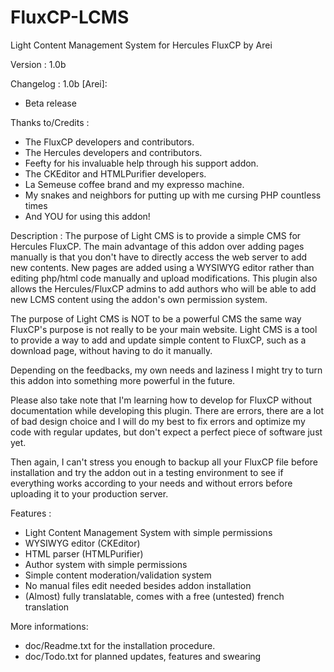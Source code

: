 # FluxCP-LCMS
Light Content Management System for Hercules FluxCP by Arei

Version : 1.0b

Changelog :
1.0b [Arei]:
- Beta release


Thanks to/Credits :
- The FluxCP developers and contributors.
- The Hercules developers and contributors.
- Feefty for his invaluable help through his support addon.
- The CKEditor and HTMLPurifier developers.
- La Semeuse coffee brand and my expresso machine.
- My snakes and neighbors for putting up with me cursing PHP countless times
- And YOU for using this addon!


Description :
The purpose of Light CMS is to provide a simple CMS for Hercules FluxCP.
The main advantage of this addon over adding pages manually is that you don't
have to directly access the web server to add new contents. New pages are added
using a WYSIWYG editor rather than editing php/html code manually and upload modifications.
This plugin also allows the Hercules/FluxCP admins to add authors who will be able to add new
LCMS content using the addon's own permission system.

The purpose of Light CMS is NOT to be a powerful CMS the same way FluxCP's purpose
is not really to be your main website. Light CMS is a tool to provide a way to add and update
simple content to FluxCP, such as a download page, without having to do it manually.

Depending on the feedbacks, my own needs and laziness I might try to turn this addon into something
more powerful in the future.

Please also take note that I'm learning how to develop for FluxCP without documentation
while developing this plugin. There are errors, there are a lot of bad design choice and I will do my best
to fix errors and optimize my code with regular updates, but don't expect a perfect piece of software just yet.

Then again, I can't stress you enough to backup all your FluxCP file before installation and try the
addon out in a testing environment to see if everything works according to your needs and without errors
before uploading it to your production server.


Features :
- Light Content Management System with simple permissions
- WYSIWYG editor (CKEditor)
- HTML parser (HTMLPurifier)
- Author system with simple permissions
- Simple content moderation/validation system
- No manual files edit needed besides addon installation
- (Almost) fully translatable, comes with a free (untested) french translation


More informations:
- doc/Readme.txt for the installation procedure.
- doc/Todo.txt for planned updates, features and swearing
